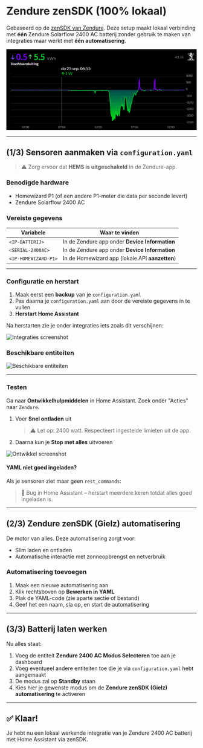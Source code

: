 # Zendure zenSDK (100% lokaal)

Gebaseerd op de [zenSDK van Zendure](https://github.com/Zendure/zenSDK). Deze setup maakt lokaal verbinding met **één** Zendure Solarflow 2400 AC batterij zonder gebruik te maken van integraties maar werkt met **één automatisering**. 

![Preview](Images/NOM.png)

---

## (1/3) Sensoren aanmaken via `configuration.yaml`

> ⚠️ Zorg ervoor dat **HEMS is uitgeschakeld** in de Zendure-app.

### Benodigde hardware

- Homewizard P1 (of een andere P1-meter die data per seconde levert)
- Zendure Solarflow 2400 AC  

### Vereiste gegevens

| Variabele            | Waar te vinden                                 |
|----------------------|------------------------------------------------|
| `<IP-BATTERIJ>`      | In de Zendure app onder **Device Information** |
| `<SERIAL-2400AC>`    | In de Zendure app onder **Device Information**  |
| `<IP-HOMEWIZARD-P1>` | In de Homewizard app (lokale API **aanzetten**) |

---

### Configuratie en herstart

1. Maak eerst een **backup** van je `configuration.yaml`
2. Pas daarna je `configuration.yaml` aan door de vereiste gegevens in te vullen
3. **Herstart Home Assistant**

Na herstarten zie je onder integraties iets zoals dit verschijnen:

![Integraties screenshot](https://tweakers.net/i/E7bxQrCWwNpk4ZDFy1JQ9ITlLVE=/fit-in/4000x4000/filters:no_upscale():strip_exif()/f/image/UXu36CdUJ1KpqALNx5mSgJcP.png?f=user_large)

### Beschikbare entiteiten

![Beschikbare entiteiten](https://tweakers.net/i/kDfTMKTEIfmvs-lswXC8JOUIGYI=/800x/filters:strip_icc():strip_exif()/f/image/ybYjJIurZDrRxGMWhmq1Psby.jpg?f=fotoalbum_large)  

---

### Testen

Ga naar **Ontwikkelhulpmiddelen** in Home Assistant. Zoek onder "Acties" naar `Zendure`.

1. Voer **Snel ontladen** uit  
   > ⚠️ Let op: 2400 watt. Respecteert ingestelde limieten uit de app.

2. Daarna kun je **Stop met alles** uitvoeren

![Ontwikkel screenshot](https://tweakers.net/i/JxXs0t_MueIsdCrf_szwqhRYaHw=/800x/filters:strip_exif()/f/image/8Eh4Sb8T2h2sj23qvkg3NOHx.png?f=fotoalbum_large)  

#### YAML niet goed ingeladen?

Als je sensoren ziet maar geen `rest_commands`:  
> 🔁 Bug in Home Assistant – herstart meerdere keren totdat alles goed ingeladen is.

---

## (2/3) Zendure zenSDK (Gielz) automatisering

De motor van alles. Deze automatisering zorgt voor:

- Slim laden en ontladen
- Automatische interactie met zonneopbrengst en netverbruik

### Automatisering toevoegen

1. Maak een nieuwe automatisering aan
2. Klik rechtsboven op **Bewerken in YAML**
3. Plak de YAML-code (zie aparte sectie of bestand)
4. Geef het een naam, sla op, en start de automatisering

---

## (3/3) Batterij laten werken

Nu alles staat:

1. Voeg de entiteit **Zendure 2400 AC Modus Selecteren** toe aan je dashboard
2. Voeg eventueel andere entiteiten toe die je via `configuration.yaml` hebt aangemaakt
3. De modus zal op **Standby** staan
4. Kies hier je gewenste modus om de **Zendure zenSDK (Gielz) automatisering** te activeren

---

## ✅ Klaar!

Je hebt nu een lokaal werkende integratie van je Zendure 2400 AC batterij met Home Assistant via zenSDK.
